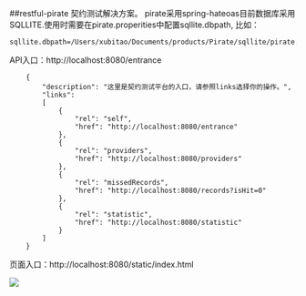 ##restful-pirate
契约测试解决方案。
pirate采用spring-hateoas目前数据库采用SQLLITE.使用时需要在pirate.properities中配置sqllite.dbpath, 比如：
``` 
sqllite.dbpath=/Users/xubitao/Documents/products/Pirate/sqllite/pirate.db
```
API入口：http://localhost:8080/entrance

```
    {
        "description": "这里是契约测试平台的入口，请参照links选择你的操作。",
        "links":
        [
            {
                "rel": "self",
                "href": "http://localhost:8080/entrance"
            },
            {
                "rel": "providers",
                "href": "http://localhost:8080/providers"
            },
            {
                "rel": "missedRecords",
                "href": "http://localhost:8080/records?isHit=0"
            },
            {
                "rel": "statistic",
                "href": "http://localhost:8080/statistic"
            }
        ]
    }
```

页面入口：http://localhost:8080/static/index.html

![](https://github.com/xubitao/readme/blob/master/src/main/java/cn/xubitao/readme/images/index.png?raw=true)  
